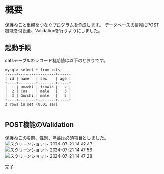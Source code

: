 # 概要

保護ねこと里親をつなぐプログラムを作成します。
データベースの情報にPOST機能を付設後、Validationを行うようにしました。

## 起動手順

catsテーブルのレコード初期値は以下のとおりです。

```mysql
mysql> select * from cats;
+----+--------+--------+-----+
| id | name   | sex    | age |
+----+--------+--------+-----+
|  1 | Omochi | female |   2 |
|  2 | Coa    | male   |   3 |
|  3 | Gonchi | male   |   5 |
+----+--------+--------+-----+
3 rows in set (0.01 sec)


```

## POST機能のValidation

保護ねこの名前、性別、年齢は必須項目としました。
![スクリーンショット 2024-07-21 14 42 47](https://github.com/user-attachments/assets/56d2c575-8417-46d8-92b2-1b21082e3928)
![スクリーンショット 2024-07-21 14 47 56](https://github.com/user-attachments/assets/1c7ed9fe-ea76-43c8-83d6-b65796ca9cb9)
![スクリーンショット 2024-07-21 14 47 28](https://github.com/user-attachments/assets/44fdf4e8-b063-4283-8c7c-debf31da2003)

完了
